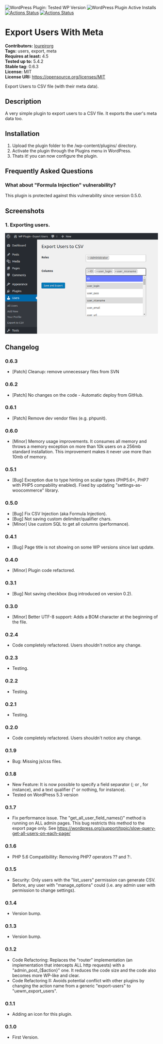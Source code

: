 ![WordPress Plugin: Tested WP Version](https://img.shields.io/wordpress/plugin/tested/user-export-with-their-meta-data) ![WordPress Plugin Active Installs](https://img.shields.io/wordpress/plugin/installs/user-export-with-their-meta-data) [![Actions Status](https://github.com/loureirorg/wordpress-plugin-export-users/workflows/Deploy%20to%20WordPress.org/badge.svg?tag=latest)](https://github.com/loureirorg/wordpress-plugin-export-users/actions) [![Actions Status](https://github.com/loureirorg/wordpress-plugin-export-users/workflows/CI/badge.svg?branch=master)](https://github.com/loureirorg/wordpress-plugin-export-users/actions)

# Export Users With Meta #
**Contributors:** [loureirorg](https://profiles.wordpress.org/loureirorg)  
**Tags:** users, export, meta  
**Requires at least:** 4.5  
**Tested up to:** 5.4.2  
**Stable tag:** 0.6.3  
**License:** MIT  
**License URI:** https://opensource.org/licenses/MIT  

Export Users to CSV file (with their meta data).

## Description ##

A very simple plugin to export users to a CSV file. It exports the user's meta data too.

## Installation ##

1. Upload the plugin folder to the /wp-content/plugins/ directory.
1. Activate the plugin through the Plugins menu in WordPress.
1. Thats it! you can now configure the plugin.

## Frequently Asked Questions ##

### What about "Formula Injection" vulnerability? ###

This plugin is protected against this vulnerability since version 0.5.0.

## Screenshots ##

### 1. Exporting users. ###
![Exporting users.](/assets/screenshot-1.png)


## Changelog ##

### 0.6.3 ###
* [Patch] Cleanup: remove unnecessary files from SVN

### 0.6.2 ###
* [Patch] No changes on the code - Automatic deploy from GitHub.

### 0.6.1 ###
* [Patch] Remove dev vendor files (e.g. phpunit).

### 0.6.0 ###
* [Minor] Memory usage improvements. It consumes all memory and throws a memory exception on more than 10k users on a 256mb standard installation. This improvement makes it never use more than 10mb of memory.

### 0.5.1 ###
* [Bug] Exception due to type hinting on scalar types (PHP5.6<, PHP7 with PHP5 compability enabled). Fixed by updating "settings-as-woocommerce" library.

### 0.5.0 ###
* [Bug] Fix CSV Injection (aka Formula Injection).
* [Bug] Not saving custom delimiter/qualifier chars.
* [Minor] Use custom SQL to get all columns (performance).

### 0.4.1 ###
* [Bug] Page title is not showing on some WP versions since last update.

### 0.4.0 ###
* [Minor] Plugin code refactored.

### 0.3.1 ###
* [Bug] Not saving checkbox (bug introduced on version 0.2).

### 0.3.0 ###
* [Minor] Better UTF-8 support: Adds a BOM character at the beginning of the file.

### 0.2.4 ###
* Code completely refactored. Users shouldn't notice any change.

### 0.2.3 ###
* Testing.

### 0.2.2 ###
* Testing.

### 0.2.1 ###
* Testing.

### 0.2.0 ###
* Code completely refactored. Users shouldn't notice any change.

### 0.1.9 ###
* Bug: Missing js/css files.

### 0.1.8 ###
* New Feature: It is now possible to specify a field separator (; or , for instance), and a text qualifier (" or nothing, for instance).
* Tested on WordPress 5.3 version

### 0.1.7 ###
* Fix performance issue. The "get_all_user_field_names()" method is running on ALL admin pages. This bug restricts this method to the export page only. See https://wordpress.org/support/topic/slow-query-get-all-users-on-each-page/

### 0.1.6 ###
* PHP 5.6 Compatibillity: Removing PHP7 operators ?? and ?:.

### 0.1.5 ###
* Security: Only users with the "list_users" permission can generate CSV. Before, any user with "manage_options" could (i.e. any admin user with permission to change settings).

### 0.1.4 ###
* Version bump.

### 0.1.3 ###
* Version bump.

### 0.1.2 ###
* Code Refactoring: Replaces the "router" implementation (an implementation that intercepts ALL http requests) with a "admin_post_{$action}" one. It reduces the code size and the code also becomes more WP-like and clear.
* Code Refactoring II: Avoids potential conflict with other plugins by changing the action name from a generic "export-users" to "uewm_export_users".

### 0.1.1 ###
* Adding an icon for this plugin.

### 0.1.0 ###
* First Version.
